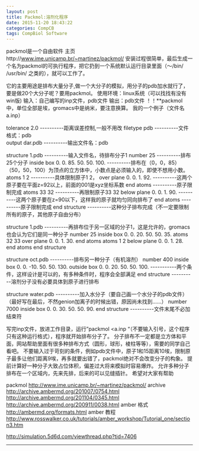 ```yaml
---
layout: post
title: Packmol:溶剂化程序
date: 2015-11-20 18:43:22
categories: CompCB
tags: CompBiol Software
---
```


packmol是一个自由软件
主页http://www.ime.unicamp.br/~martinez/packmol/
安装过程很简单，最后生成一个名为packmol的可执行程序，把它扔到一个系统默认运行目录里面（～/bin/  /usr/bin/  之类的），就可以工作了。

它的主要用途是排布大量分子,做一个大分子的模拟，用分子的pdb加水就行了，要是做20个大分子呢？要用packmol。
使用环境：linux系统（可以找找有没有win版)
输入：自己编写的inp文件，pdb文件
输出：pdb文件
！！**packmol中，单位全部是埃，gromacs中是纳米，要注意换算。
我的一个例子（文件名a.inp）

tolerance 2.0                ----------距离误差控制,一般不用改
filetype pdb                ----------文件格式：pdb           
output dar.pdb                ----------输出文件名：pdb

structure 1.pdb                 ----------输入文件名，待排布分子1
  number 25                    ----------排布25个分子
  inside box 0. 0. 85. 50. 50. 100.        ----------排布在（0，0，85）（50，50，100）为顶点的立方体中，小数点是必须输入的，即使不想用小数。
  atoms 1 2                    ----------具体限制原子1 2，
    over plane 0. 0. 1. 92.            ----------这两个原子要在平面z=92以上，前面的001是xyz坐标系数
  end atoms                    ----------原子限制完成
  atoms 33 32                    ----------再限制原子33 32
    below plane 0. 0. 1. 90.            ----------这两个原子要在z=90以下，这样我的原子就均匀同向排布了
  end atoms                    ----------原子限制完成
end structure                    ----------这种分子排布完成（不一定要限制所有的原子，其他原子自由分布）

structure 1.pdb                 ----------再排布位于另一区域的分子1，这是允许的，gromacs也会认为它们是同一种分子
  number 25
  inside box 0. 0. 20. 50. 50. 35.
  atoms 32 33
    over plane 0. 0. 1. 30.
  end atoms
  atoms 1 2
    below plane 0. 0. 1. 28.
  end atoms
end structure

structure oct.pdb                ----------排布另一种分子（有机溶剂）
  number 400
  inside box 0. 0. -10. 50. 50. 130.
  outside box 0. 0. 20. 50. 50. 100.    -----------两个条件，这样设计是可以的，有多种条件时，程序会全部满足
end structure                    ----------溶剂分子没有必要具体到原子进行排布

structure water.pdb                ----------加入水分子（要自己画一个水分子的pdb文件）（最好写在最后，不然genion加离子的时候出错，原因尚未找到……）
  number 7000
  inside box 0. 0. 30. 50. 50. 90.
end structure                ----------文件末尾不必加结束符

写完inp文件，放进工作目录，运行”packmol <a.inp “（不要输入引号，这个程序只有这种运行格式），程序就开始排布分子了。
分子排布不一定都是立方体和平面，网站帮助里面有很多种排布方式（圆形，球形，棱柱等等），需要的同学自己看吧。
不要输入过于苛刻的条件，例如pdb文件中，原子1和15距离10埃，限制原子最多让他们距离9埃，再多就要出错了，packmol绝对不会改变分子的构象。
提前计算好一种分子大致占位体积，偏差过大将来模拟时容易爆炸。
允许多种分子排布在一个区域内，先来先排，后来的可以见缝插针。
希望对大家有帮助

packmol <http://www.ime.unicamp.br/~martinez/packmol/>
archive <http://archive.ambermd.org/201007/0754.html>  <http://archive.ambermd.org/201104/0345.html> <http://archive.ambermd.org/200911/0038.html> 
amber 格式 <http://ambermd.org/formats.html>
amber 教程 <http://www.rosswalker.co.uk/tutorials/amber_workshop/Tutorial_one/section3.htm>

<http://simulation.5d6d.com/viewthread.php?tid=7406>



------
